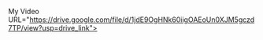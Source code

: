 My Video URL="https://drive.google.com/file/d/1jdE9OgHNk60iigOAEoUn0XJM5gczd7TP/view?usp=drive_link"> 

